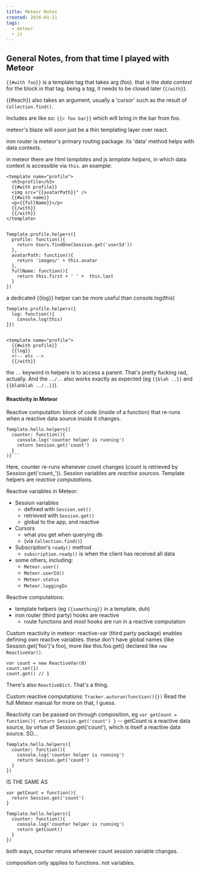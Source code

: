 ```yaml
---
title: Meteor Notes
created: 2016-01-21
tags:
  - meteor
  - js
---
```


## General Notes, from that time I played with Meteor

`{{#with foo}}` is a template tag that takes arg (foo). that is the _data
context_ for the block in that tag. being a _tag_, it needs to be closed later
(`{/with}`).

{{#each}} also takes an argument, usually a 'cursor' such as the result of
`Collection.find()`.

Includes are like so: `{{> foo bar}}` which will bring in the bar from foo.

meteor's blaze will soon just be a thin templating layer over react.

iron router is meteor's primary routing package. its 'data' method helps with
data contexts.

in meteor there are html _templates_ and js _template helpers_, in which data
context is accessible via `this`. an example:

```
<template name="profile">
  <h3>profile</h3>
  {{#with profile}}
  <img src="{{avatarPath}}" />
  {{#with name}}
  <p>{{fullName}}</p>
  {{/with}}
  {{/with}}
</template>


Template.profile.helpers({
  profile: function(){
    return Users.findOne(Session.get('userId'))
  },
  avatarPath: function(){
    return 'images/' + this.avatar
  },
  fullName: function(){
    return this.first + ' ' +  this.last
  }
})
```

a dedicated {{log}} helper can be more useful than console.log(this)

```
Template.profile.helpers({
  log: function(){
    console.log(this)
}})


<template name="profile">
  {{#with profile}}
  {{log}}
  <!-- etc -->
  {{/with}}
```

the `..` keyword in helpers is to access a parent. That's pretty fucking rad,
actually. And the `../..` also works exactly as expected (eg `{{blah ..}}` and
`{{blahblah ../..}}`).

#### Reactivity in Meteor

Reactive computation: block of code (inside of a function) that re-runs when a
reactive data source _inside_ it changes.

```
Template.hello.helpers{(
  counter: function(){
    console.log('counter helper is running')
    return Session.get('count')
  }
)}```
```

Here, counter re-runs whenever count changes (count is retrieved by
Session.get('count_')).  Session variables are _reactive sources_. Template
helpers are _reactive computations_.

Reactive variables in Meteor:

* Session variables
  * defined with `Session.set()`
  * retrieved with `Session.get()`
  * global to the app, and reactive
* Cursors
  * what you get when querying db
  * (via `Collection.find()`)
* Subscription's `ready()` method
  * `subscription.ready()` is when the client has received all data
* some others, including:
  * `Meteor.user()`
  * `Meteor.userId()`
  * `Meteor.status`
  * `Meteor.loggingIn`

Reactive computations:

* template helpers (eg `{{something}}` in a template, duh)
* iron router (third party) hooks are reactive
  * route functions and _most_ hooks are run in a reactive computation

Custom reactivity in meteor: reactive-var (third party package) enables
defining own reactive variables. these don't have global names (like
Session.get('foo')'s foo), more like this.foo.get() declared like `new
ReactiveVar()`.

```
var count = new ReactiveVar(0)
count.set(1)
count.get() // 1
```

There's also `ReactiveDict`. That's a thing.

Custom reactive computations: `Tracker.autorun(function(){})` Read the full
Meteor manual for more on that, I guess.

Reactivity can be passed on through composition, eg `var getCount =
function(){ return Session.get('count') }` -- getCount is a reactive data
source, by virtue of Session.get('count'), which is itself a reactive data
source. SO...

```
Template.hello.helpers({
  counter: function(){
    console.log('counter helper is running')
    return Session.get('count')
  }
})
```

IS THE SAME AS

```
var getCount = function(){
  return Session.get('count')
}

Template.hello.helpers({
  counter: function(){
    console.log('counter helper is running')
    return getCount()
  }
})
```

both ways, counter reruns whenever count session variable changes.

composition only applies to functions. not variables.
